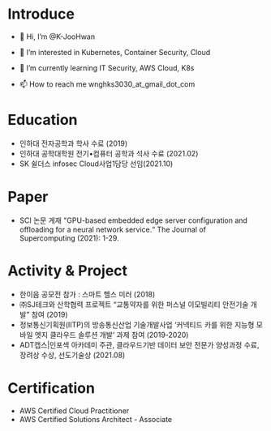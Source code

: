 # Introduce
- 👋 Hi, I’m @K-JooHwan
- 👀 I’m interested in Kubernetes, Container Security, Cloud
- 🌱 I’m currently learning IT Security, AWS Cloud, K8s

- 📫 How to reach me wnghks3030_at_gmail_dot_com

# Education
- 인하대 전자공학과 학사 수료 (2019)
- 인하대 공학대학원 전기•컴퓨터 공학과 석사 수료 (2021.02)
- SK 쉴더스 infosec Cloud사업1담당 선임(2021.10)

# Paper
- SCI 논문 게재 "GPU-based embedded edge server configuration and offloading for a neural network service.“ The Journal of Supercomputing (2021): 1-29. 

# Activity & Project
- 한이음 공모전 참가 : 스마트 헬스 미러 (2018)
- ㈜SJ테크와 산학협력 프로젝트 “교통약자를 위한 퍼스널 이모빌리티 안전기술 개발” 참여 (2019)
- 정보통신기획원(IITP)의 방송통신산업 기술개발사업 ‘커넥티드 카를 위한 지능형 모바일 엣지 클라우드 솔루션 개발’ 과제 참여 (2019-2020)
- ADT캡스|인포섹 아카데미 주관, 클라우드기반 데이터 보안 전문가 양성과정 수료, 장려상 수상, 선도기술상 (2021.08)

# Certification
- AWS Certified Cloud Practitioner
- AWS Certified Solutions Architect - Associate
